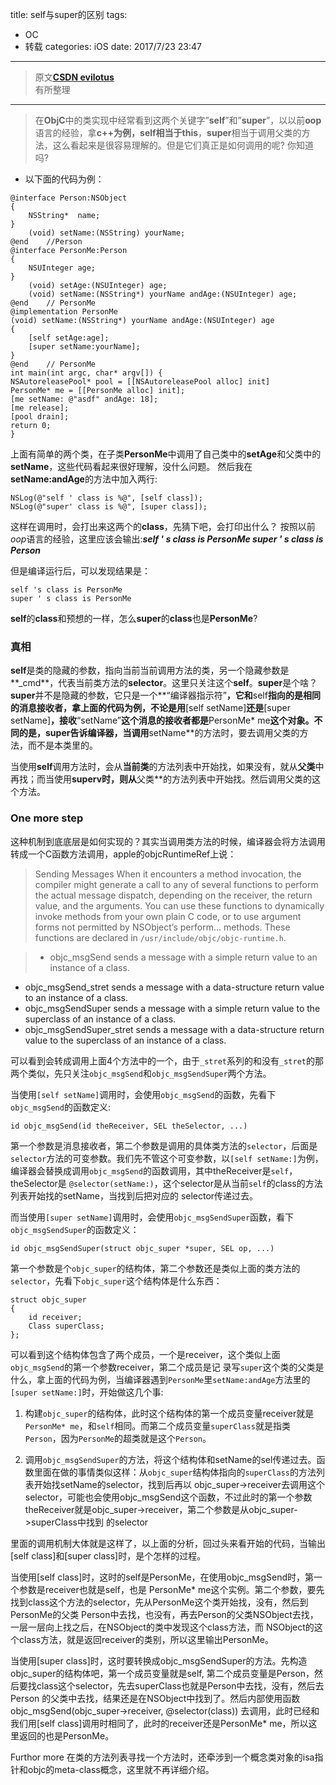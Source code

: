 title: self与super的区别 
tags:
- OC
- 转载
categories: iOS
date: 2017/7/23 23:47
---

> 原文[**CSDN evilotus**](http://blog.csdn.net/evilotus/article/details/7284290)  
> 有所整理  
****  
> 在**ObjC**中的类实现中经常看到这两个关键字”**self**”和”**super**”，以以前**oop**语言的经验，拿**c++**为例，**self**相当于**this**，**super**相当于调用父类的方法，这么看起来是很容易理解的。但是它们真正是如何调用的呢? 你知道吗?  

* 以下面的代码为例：

``` //objective-c
@interface Person:NSObject
{
	NSString*  name;
}
    (void) setName:(NSString) yourName;
@end	//Person  
@interface PersonMe:Person
{
	NSUInteger age;
}
    (void) setAge:(NSUInteger) age;
    (void) setName:(NSString*) yourName andAge:(NSUInteger) age;
@end	// PersonMe  
@implementation PersonMe
(void) setName:(NSString*) yourName andAge:(NSUInteger) age
{
	[self setAge:age];
	[super setName:yourName];
}
@end	// PersonMe  
int main(int argc, char* argv[]) {
NSAutoreleasePool* pool = [[NSAutoreleasePool alloc] init]
PersonMe* me = [[PersonMe alloc] init];
[me setName: @"asdf" andAge: 18];
[me release];
[pool drain];
return 0;
}
```

 

上面有简单的两个类，在子类**PersonMe**中调用了自己类中的**setAge**和父类中的**setName**，这些代码看起来很好理解，没什么问题。 然后我在**setName:andAge**的方法中加入两行:  

```
NSLog(@"self ' class is %@", [self class]);
NSLog(@"super' class is %@", [super class]);
```

这样在调用时，会打出来这两个的**class**，先猜下吧，会打印出什么？ 按照以前*oop*语言的经验，这里应该会输出:***self ' s class is PersonMe super ' s class is Person***

但是编译运行后，可以发现结果是：

``` // 
self 's class is PersonMe
super ' s class is PersonMe
```

**self**的**class**和预想的一样，怎么**super**的**class**也是**PersonMe**?  

### 真相

**self**是类的隐藏的参数，指向当前当前调用方法的类，另一个隐藏参数是**_cmd**，代表当前类方法的**selector**。这里只关注这个**self**。**super**是个啥？**super**并不是隐藏的参数，它只是一个**“编译器指示符”**，它和**self**指向的是相同的消息接收者，拿上面的代码为例，不论是用**[self setName]**还是**[super setName]**，接收**“setName”**这个消息的接收者都是**PersonMe* me**这个对象。不同的是，**super**告诉编译器，当调用**setName**的方法时，要去调用父类的方法，而不是本类里的。

当使用**self**调用方法时，会从**当前类**的方法列表中开始找，如果没有，就从**父类**中再找；而当使用**superv时，则从**父类**的方法列表中开始找。然后调用父类的这个方法。

### One more step

这种机制到底底层是如何实现的？其实当调用类方法的时候，编译器会将方法调用转成一个C函数方法调用，apple的objcRuntimeRef上说：

> Sending Messages
When it encounters a method invocation, the compiler might generate a call to any of several functions to perform the actual message dispatch, depending on the receiver, the return value, and the arguments. You can use these functions to dynamically invoke methods from your own plain C code, or to use argument forms not permitted by NSObject’s perform… methods. These functions are declared in `/usr/include/objc/objc-runtime.h`.  

>* objc_msgSend sends a message with a simple return value to an instance of a class.  
* objc_msgSend_stret sends a message with a data-structure return value to an instance of
a class.  
* objc_msgSendSuper sends a message with a simple return value to the superclass of an instance of a class.  
* objc_msgSendSuper_stret sends a message with a data-structure return value to the superclass of an instance of a class.  


可以看到会转成调用上面4个方法中的一个，由于`_stret`系列的和没有`_stret`的那两个类似，先只关注`objc_msgSend`和`objc_msgSendSuper`两个方法。

当使用`[self setName]`调用时，会使用`objc_msgSend`的函数，先看下`objc_msgSend`的函数定义:  

``` //
id objc_msgSend(id theReceiver, SEL theSelector, ...)
```

第一个参数是消息接收者，第二个参数是调用的具体类方法的`selector`，后面是`selector`方法的可变参数。我们先不管这个可变参数，以`[self setName:]`为例，编译器会替换成调用`objc_msgSend`的函数调用，其中theReceiver是`self`，theSelector是 `@selector(setName:)`，这个selector是从当前`self`的class的方法列表开始找的setName，当找到后把对应的 selector传递过去。

而当使用`[super setName]`调用时，会使用`objc_msgSendSuper`函数，看下`objc_msgSendSuper`的函数定义：

``` //
id objc_msgSendSuper(struct objc_super *super, SEL op, ...)
```

第一个参数是个`objc_super`的结构体，第二个参数还是类似上面的类方法的`selector`，先看下`objc_super`这个结构体是什么东西：  

``` //
struct objc_super  
{  
	id receiver;  
	Class superClass;  
};
``` 

可以看到这个结构体包含了两个成员，一个是receiver，这个类似上面`objc_msgSend`的第一个参数receiver，第二个成员是记 录写`super`这个类的父类是什么，拿上面的代码为例，当编译器遇到`PersonMe`里`setName:andAge`方法里的`[super setName:]`时，开始做这几个事:  

1. 构建`objc_super`的结构体，此时这个结构体的第一个成员变量receiver就是`PersonMe* me`，和`self`相同。而第二个成员变量`superClass`就是指类`Person`，因为`PersonMe`的超类就是这个`Person`。

2. 调用`objc_msgSendSuper`的方法，将这个结构体和setName的sel传递过去。函数里面在做的事情类似这样：从`objc_super`结构体指向的`superClass`的方法列表开始找setName的selector，找到后再以 objc_super->receiver去调用这个selector，可能也会使用objc_msgSend这个函数，不过此时的第一个参数 theReceiver就是objc_super->receiver，第二个参数是从objc_super->superClass中找到 的selector

里面的调用机制大体就是这样了，以上面的分析，回过头来看开始的代码，当输出[self class]和[super class]时，是个怎样的过程。

当使用[self class]时，这时的self是PersonMe，在使用objc_msgSend时，第一个参数是receiver也就是self，也是 PersonMe* me这个实例。第二个参数，要先找到class这个方法的selector，先从PersonMe这个类开始找，没有，然后到PersonMe的父类 Person中去找，也没有，再去Person的父类NSObject去找，一层一层向上找之后，在NSObject的类中发现这个class方法，而 NSObject的这个class方法，就是返回receiver的类别，所以这里输出PersonMe。

当使用[super class]时，这时要转换成objc_msgSendSuper的方法。先构造objc_super的结构体吧，第一个成员变量就是self, 第二个成员变量是Person，然后要找class这个selector，先去superClass也就是Person中去找，没有，然后去Person 的父类中去找，结果还是在NSObject中找到了。然后内部使用函数objc_msgSend(objc_super->receiver, @selector(class)) 去调用，此时已经和我们用[self class]调用时相同了，此时的receiver还是PersonMe* me，所以这里返回的也是PersonMe。

Furthor more 在类的方法列表寻找一个方法时，还牵涉到一个概念类对象的isa指针和objc的meta-class概念，这里就不再详细介绍。

